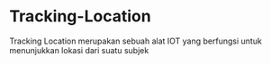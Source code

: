 # Tracking-Location
Tracking Location merupakan sebuah alat IOT yang berfungsi untuk menunjukkan lokasi dari suatu subjek
